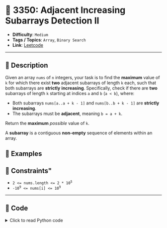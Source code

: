 # 🧩 3350: Adjacent Increasing Subarrays Detection II

- **Difficulty**: `Medium`
- **Tags / Topics**: `Array`, `Binary Search`
- **Link**: [Leetcode](https://leetcode.com/problems/adjacent-increasing-subarrays-detection-ii/)

---

## 📜 Description

<p>Given an array <code>nums</code> of <code>n</code> integers, your task is to find the <strong>maximum</strong> value of <code>k</code> for which there exist <strong>two</strong> adjacent <span data-keyword="subarray-nonempty">subarrays</span> of length <code>k</code> each, such that both subarrays are <strong>strictly</strong> <strong>increasing</strong>. Specifically, check if there are <strong>two</strong> subarrays of length <code>k</code> starting at indices <code>a</code> and <code>b</code> (<code>a &lt; b</code>), where:</p>

<ul>
	<li>Both subarrays <code>nums[a..a + k - 1]</code> and <code>nums[b..b + k - 1]</code> are <strong>strictly increasing</strong>.</li>
	<li>The subarrays must be <strong>adjacent</strong>, meaning <code>b = a + k</code>.</li>
</ul>

<p>Return the <strong>maximum</strong> <em>possible</em> value of <code>k</code>.</p>

<p>A <strong>subarray</strong> is a contiguous <b>non-empty</b> sequence of elements within an array.</p>




## 🧪 Examples



## 📌 Constraints"
<ul>
	<li><code>2 &lt;= nums.length &lt;= 2 * 10<sup>5</sup></code></li>
	<li><code>-10<sup>9</sup> &lt;= nums[i] &lt;= 10<sup>9</sup></code></li>
</ul>



---
<!--- code section starts -->
## 🧠 Code



<details>
<summary>Click to read Python code</summary>

```python
class Solution:
    def maxIncreasingSubarrays(self, nums: List[int]) -> int:
        n = len(nums)
        end_len = [1] * n
        for i in range(1, n):
            if nums[i] > nums[i - 1]:
                end_len[i] = end_len[i - 1] + 1
        start_len = [1] * n
        for i in range(n - 2, -1, -1):
            if nums[i] < nums[i + 1]:
                start_len[i] = start_len[i + 1] + 1

        res = 1
        for i in range(n - 1):
            res = max(res, min(end_len[i], start_len[i + 1]))
        return res

```

</details>
    

<!--- code section ends -->
